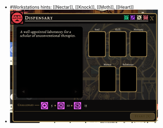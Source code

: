 - #Workstations hints: [[Nectar]], [[Knock]], [[Moth]], [[Heart]]
- ![image.png](../assets/image_1701564674326_0.png)